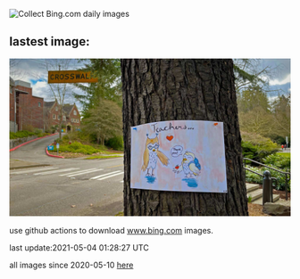 ![Collect Bing.com daily images](https://github.com/counter2015/bing-daily-images/workflows/Collect%20Bing.com%20daily%20images/badge.svg)
## lastest image:
![](images/TeacherHeart.jpg)

use github actions to download www.bing.com images.

last update:2021-05-04 01:28:27 UTC

all images since 2020-05-10 [here](https://github.com/counter2015/bing-daily-images/tree/master/images) 
